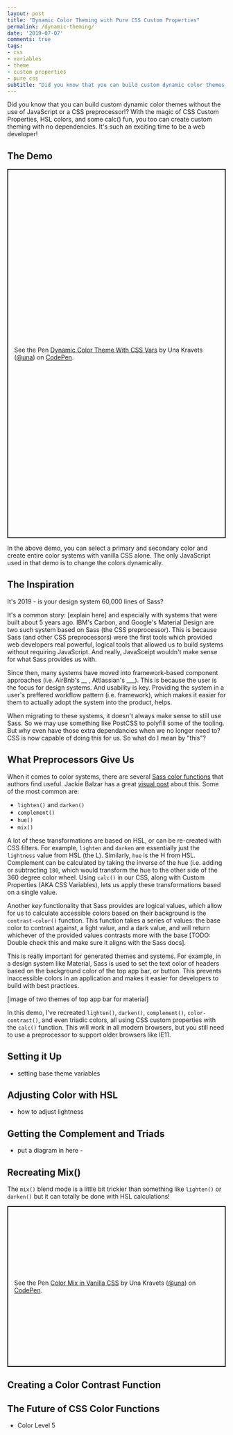 ```yaml
---
layout: post
title: "Dynamic Color Theming with Pure CSS Custom Properties"
permalink: /dynamic-theming/
date: '2019-07-07'
comments: true
tags:
- css
- variables
- theme
- custom properties
- pure css
subtitle: "Did you know that you can build custom dynamic color themes without the use of JavaScript or a CSS preprocessor!? Read on!"
---
```


Did you know that you can build custom dynamic color themes without the use of JavaScript or a CSS preprocessor!? With the magic of CSS Custom Properties, HSL colors, and some calc() fun, you too can create custom theming with no dependencies. It's such an exciting time to be a web developer!

## The Demo

<p class="codepen" data-height="850" data-theme-id="36912" data-default-tab="result" data-user="una" data-slug-hash="VJMBbx" style="height: 850px; box-sizing: border-box; display: flex; align-items: center; justify-content: center; border: 2px solid; margin: 1em 0; padding: 1em;" data-pen-title="Dynamic Color Theme With CSS Vars">
  <span>See the Pen <a href="https://codepen.io/una/pen/VJMBbx/">
  Dynamic Color Theme With CSS Vars</a> by Una Kravets (<a href="https://codepen.io/una">@una</a>)
  on <a href="https://codepen.io">CodePen</a>.</span>
</p>
<script async src="https://static.codepen.io/assets/embed/ei.js"></script>

In the above demo, you can select a primary and secondary color and create entire color systems with vanilla CSS alone. The only JavaScript used in that demo is to change the colors dynamically.

## The Inspiration

<a class="twitter-share quote left">It's 2019 - is your design system 60,000 lines of Sass?</a>

It's a common story: [explain here] and especially with systems that were built about 5 years ago. IBM's Carbon, and Google's Material Design are two such system based on Sass (the CSS preprocessor). This is because Sass (and other CSS preprocessors) were the first tools which provided web developers real powerful, logical tools that allowed us to build systems without requiring JavaScript. And really, JavaSceipt wouldn't make sense for what Sass provides us with.

Since then, many systems have moved into framework-based component approaches (i.e. AirBnb's __ , Attlassian's ___). This is because the user is the focus for design systems. And usability is key. Providing the system in a user's preffered workflow pattern (i.e. framework), which makes it easier for them to actually adopt the system into the product, helps.

When migrating to these systems, it doesn't always make sense to still use Sass. So we may use something like PostCSS to polyfill some of the tooling. But why even have those extra dependancies when we no longer need to? CSS is now capable of doing this for us. So what do I mean by "this"?

## What Preprocessors Give Us

When it comes to color systems, there are several [Sass color functions](https://sass-lang.com/documentation/functions/color) that authors find useful. Jackie Balzar has a great [visual post](http://jackiebalzer.com/color) about this. Some of the most common are:

- `lighten()` and `darken()`
- `complement()`
- `hue()`
- `mix()`

A lot of these transformations are based on HSL, or can be re-created with CSS filters. For example, `lighten` and `darken` are essentially just the `lightness` value from HSL (the L). Similarly, `hue` is the H from HSL. Complement can be calculated by taking the inverse of the hue (i.e. adding or subtracting `180`, which would transform the hue to the other side of the 360 degree color wheel. Using `calc()` in our CSS, along with Custom Properties (AKA CSS Variables), lets us apply these transformations based on a single value.

Another *key* functionality that Sass provides are logical values, which allow for us to calculate accessible colors based on their background is the `contrast-color()` function. This function takes a series of values: the base color to contrast against, a light value, and a dark value, and will return whichever of the provided values contrasts more with the base [TODO: Double check this and make sure it aligns with the Sass docs].

This is really important for generated themes and systems. For example, in a design system like Material, Sass is used to set the text color of headers based on the background color of the top app bar, or button. This prevents inaccessible colors in an application and makes it easier for developers to build with best practices.

[image of two themes of top app bar for material]

In this demo, I've recreated `lighten()`, `darken()`, `complement()`, `color-contrast()`, and even triadic colors, all using CSS custom properties with the `calc()` function. This will work in all modern browsers, but you still need to use a preprocessor to support older browsers like IE11. 

## Setting it Up

- setting base theme variables

## Adjusting Color with HSL

- how to adjust lightness

## Getting the Complement and Triads

- put a diagram in here -

## Recreating Mix()

The `mix()` blend mode is a little bit trickier than something like `lighten()` or `darken()` but it can totally be done with HSL calculations!

<p class="codepen" data-height="370" data-theme-id="36912" data-default-tab="result" data-user="una" data-slug-hash="qzKXgr" style="height: 370px; box-sizing: border-box; display: flex; align-items: center; justify-content: center; border: 2px solid; margin: 1em 0; padding: 1em;" data-pen-title="Color Mix in Vanilla CSS">
  <span>See the Pen <a href="https://codepen.io/una/pen/qzKXgr/">
  Color Mix in Vanilla CSS</a> by Una Kravets (<a href="https://codepen.io/una">@una</a>)
  on <a href="https://codepen.io">CodePen</a>.</span>
</p>
<script async src="https://static.codepen.io/assets/embed/ei.js"></script>

## Creating a Color Contrast Function

## The Future of CSS Color Functions

- Color Level 5